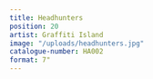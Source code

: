 ```yaml
---
title: Headhunters
position: 20
artist: Graffiti Island
image: "/uploads/headhunters.jpg"
catalogue-number: HA002
format: 7"
---
```


